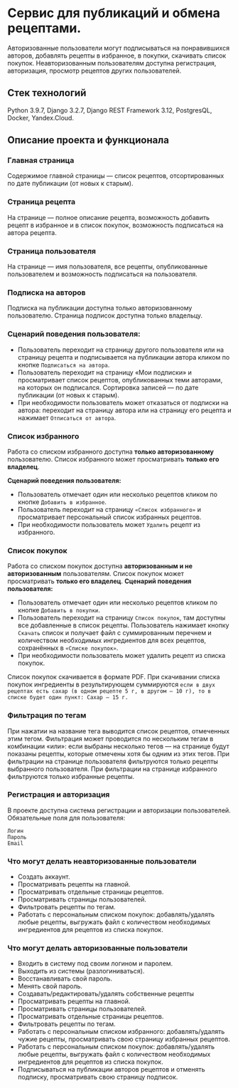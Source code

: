 # Cервис для публикаций и обмена рецептами.

Авторизованные пользователи могут подписываться на понравившихся авторов, добавлять рецепты в избранное, в покупки, скачивать список покупок. Неавторизованным пользователям доступна регистрация, авторизация, просмотр рецептов других пользователей.

## Стек технологий
Python 3.9.7, Django 3.2.7, Django REST Framework 3.12, PostgresQL, Docker, Yandex.Cloud.

## Описание проекта и функционала

### Главная страница

Содержимое главной страницы — список рецептов, отсортированных по дате публикации (от новых к старым).

### Страница рецепта

На странице — полное описание рецепта, возможность добавить рецепт в избранное и в список покупок, возможность подписаться на автора рецепта.

### Страница пользователя

На странице — имя пользователя, все рецепты, опубликованные пользователем и возможность подписаться на пользователя.

### Подписка на авторов

Подписка на публикации доступна только авторизованному пользователю. Страница подписок доступна только владельцу.

### Сценарий поведения пользователя:

- Пользователь переходит на страницу другого пользователя или на страницу рецепта и подписывается на публикации автора кликом по кнопке `Подписаться на автора`.
- Пользователь переходит на страницу «Мои подписки» и просматривает список рецептов, опубликованных теми авторами, на которых он подписался. Сортировка записей — по дате публикации (от новых к старым).
- При необходимости пользователь может отказаться от подписки на автора: переходит на страницу автора или на страницу его рецепта и нажимает `Отписаться от автора`.

### Список избранного
Работа со списком избранного доступна **только авторизованному** пользователю. Список избранного может просматривать **только его владелец**.  

**Сценарий поведения пользователя:**

- Пользователь отмечает один или несколько рецептов кликом по кнопке `Добавить в избранное`.
- Пользователь переходит на страницу `«Список избранного»` и просматривает персональный список избранных рецептов.
- При необходимости пользователь может `Удалить` рецепт из избранного.

### Список покупок
Работа со списком покупок доступна **авторизованным и не авторизованным** пользователям. 
Список покупок может просматривать **только его владелец**.
**Сценарий поведения пользователя:**

- Пользователь отмечает один или несколько рецептов кликом по кнопке `Добавить в покупки`.
- Пользователь переходит на страницу `Список покупок`, там доступны все добавленные в список рецепты. Пользователь нажимает кнопку `Скачать` список и получает файл с суммированным перечнем и количеством необходимых ингредиентов для всех рецептов, сохранённых в `«Списке покупок»`.
- При необходимости пользователь может удалить рецепт из списка покупок.

Список покупок скачивается в формате PDF.
При скачивании списка покупок ингредиенты в результирующем суммируются 
`если в двух рецептах есть сахар (в одном рецепте 5 г, в другом — 10 г), то в списке будет один пункт: Сахар — 15 г.`

### Фильтрация по тегам
При нажатии на название тега выводится список рецептов, отмеченных этим тегом. Фильтрация может проводится по нескольким тегам в комбинации «или»: если выбраны несколько тегов — на странице будут показаны рецепты, которые отмечены хотя бы одним из этих тегов.
При фильтрации на странице пользователя фильтруются только рецепты выбранного пользователя. 
При фильтрации на странице избранного фильтруются только избранные рецепты. 


### Регистрация и авторизация
В проекте доступна система регистрации и авторизации пользователей. 
Обязательные поля для пользователя:

    Логин
    Пароль
    Email

### Что могут делать неавторизованные пользователи

- Создать аккаунт.
- Просматривать рецепты на главной.
- Просматривать отдельные страницы рецептов.
- Просматривать страницы пользователей.
- Фильтровать рецепты по тегам.
- Работать с персональным списком покупок: добавлять/удалять любые рецепты, выгружать файл с количеством необходимых ингредиентов для рецептов из списка покупок.

### Что могут делать авторизованные пользователи

- Входить в систему под своим логином и паролем.
- Выходить из системы (разлогиниваться).
- Восстанавливать свой пароль.
- Менять свой пароль.
- Создавать/редактировать/удалять собственные рецепты
- Просматривать рецепты на главной.
- Просматривать страницы пользователей.
- Просматривать отдельные страницы рецептов.
- Фильтровать рецепты по тегам.
- Работать с персональным списком избранного: добавлять/удалять чужие рецепты, просматривать свою страницу избранных рецептов.
- Работать с персональным списком покупок: добавлять/удалять любые рецепты, выгружать файл с количеством необходимых ингредиентов для рецептов из списка покупок.
- Подписываться на публикации авторов рецептов и отменять подписку, просматривать свою страницу подписок.
